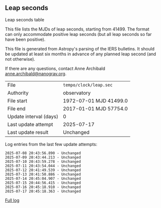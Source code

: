 
## Leap seconds

Leap seconds table

This file lists the MJDs of leap seconds, starting from 41499.
The format can only accommodate positive leap seconds (but all
leap seconds so far have been positive).

This file is generated from Astropy's parsing of the IERS
bulletins. It should be updated at least six months in advance
of any planned leap second (and not otherwise).

If there are any questions, contact Anne Archibald
<anne.archibald@nanograv.org>.

|     |     |
|:--- |:--- |
| File | `tempo/clock/leap.sec` |
| Authority | observatory |
| File start | 1972-07-01 MJD 41499.0 |
| File end | 2017-01-01 MJD 57754.0 |
| Update interval (days) | 0 |
| Last update attempt | 2025-07-17 |
| Last update result | Unchanged |

Log entries from the last few update attempts:
```
2025-07-08 20:43:56.890 - Unchanged
2025-07-09 20:43:44.213 - Unchanged
2025-07-10 20:43:59.278 - Unchanged
2025-07-11 20:43:54.044 - Unchanged
2025-07-12 20:41:49.539 - Unchanged
2025-07-13 20:41:50.886 - Unchanged
2025-07-14 20:45:04.907 - Unchanged
2025-07-15 20:44:56.415 - Unchanged
2025-07-16 20:45:18.910 - Unchanged
2025-07-17 20:45:18.363 - Unchanged
```
[Full log](https://raw.githubusercontent.com/ipta/pulsar-clock-corrections/main/log/tempo/clock/leap.sec.log)
